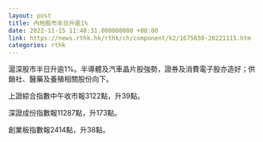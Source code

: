 ```yaml
---
layout: post
title: 內地股市半日升逾1%
date: 2022-11-15 11:48:31.000000000 +08:00
link: https://news.rthk.hk/rthk/ch/component/k2/1675650-20221115.htm
categories: rthk
---
```


滬深股市半日升逾1%。半導體及汽車晶片股強勢，證券及消費電子股亦造好；供銷社、醫藥及養殖相關股份向下。

上證綜合指數中午收市報3122點，升39點。

深證成份指數報11287點，升173點。

創業板指數報2414點，升38點。
